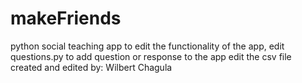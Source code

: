 # makeFriends
python social teaching app
to edit the functionality of the app, edit questions.py
to add question or response to the app edit the csv file
created and edited by: Wilbert Chagula
